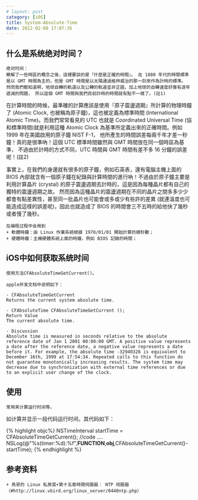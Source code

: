 ```yaml
---
# layout: post
category: [iOS]
title: System-Absolute-Time
date: 2012-02-08 17:07:35
---
```


## 什么是系统绝对时间？

    绝对时间：
    瞭解了一些時區的概念之後，這裡要談的是『什麼是正確的時間』。 在 1880 年代的時間標準是以 GMT 時間為主的，但是 GMT 時間是以太陽通過格林威治的那一刻來作為計時的標準。 然而我們都知道啊，地球自轉的軌道以及公轉的軌道並非正圓，加上地球的自轉速度好像有逐年遞減的問題， 所以這個 GMT 時間與我們目前計時的時間就有點不一樣了。(註1)

在計算時間的時候，最準確的計算應該是使用『原子震盪週期』所計算的物理時鐘了 (Atomic Clock, 也被稱為原子鐘)，這也被定義為標準時間 (International Atomic Time)。而我們常常看見的 UTC 也就是 Coordinated Universal Time (協和標準時間)就是利用這種 Atomic Clock 為基準所定義出來的正確時間。例如 1999 年在美國啟用的原子鐘 NIST F-1， 他所產生的時間誤差每兩千年才差一秒鐘！真的是很準吶！這個 UTC 標準時間雖然與 GMT 時間放在同一個時區為基準， 不過由於計時的方式不同，UTC 時間與 GMT 時間有差不多 16 分鐘的誤差呢！(註2)

事實上，在我們的身邊就有很多的原子鐘，例如石英表，還有電腦主機上面的 BIOS 內部就含有一個原子鐘在紀錄與計算時間的進行吶！不過由於原子鐘主要是利用計算晶片 (crystal) 的原子震盪週期去計時的，這是因為每種晶片都有自己的獨特的震盪週期之故。 然而因為這種晶片的震盪週期在不同的晶片之間多多少少都會有點差異性，甚至同一批晶片也可能會或多或少有些許的差異 (就連溫度也可能造成這樣的誤差呢)，因此也就造成了 BIOS 的時間會三不五時的給他快了幾秒或者慢了幾秒。

    在编程过程中会用到
    + 軟體時鐘：由 Linux 作業系統根據 1970/01/01 開始計算的總秒數；
    + 硬體時鐘：主機硬體系統上面的時鐘，例如 BIOS 記錄的時間；


## iOS中如何获取系统时间

    使用方法CFAbsoluteTimeGetCurrent()。

    apple开发文档中说明如下：
~~~~~~~~~
- CFAbsoluteTimeGetCurrent
Returns the current system absolute time.

- CFAbsoluteTime CFAbsoluteTimeGetCurrent ();
Return Value
The current absolute time.

- Discussion
Absolute time is measured in seconds relative to the absolute reference date of Jan 1 2001 00:00:00 GMT. A positive value represents a date after the reference date, a negative value represents a date before it. For example, the absolute time -32940326 is equivalent to December 16th, 1999 at 17:54:34. Repeated calls to this function do not guarantee monotonically increasing results. The system time may decrease due to synchronization with external time references or due to an explicit user change of the clock.

~~~~~~~~~


## 使用
    常用来计算运行时间等。

如计算并显示一段代码运行时间，其代码如下：

{% highlight objc%}
    NSTimeInterval startTime = CFAbsoluteTimeGetCurrent();
    //code ....
    NSLog(@"%s(timer:%d):%f",__FUNCTION__,__obj__,CFAbsoluteTimeGetCurrent()-startTime);
{% endhighlight %}



## 参考资料
    + 鳥哥的 Linux 私房菜+第十五章時間伺服器： NTP 伺服器（#http://linux.vbird.org/linux_server/0440ntp.php）
